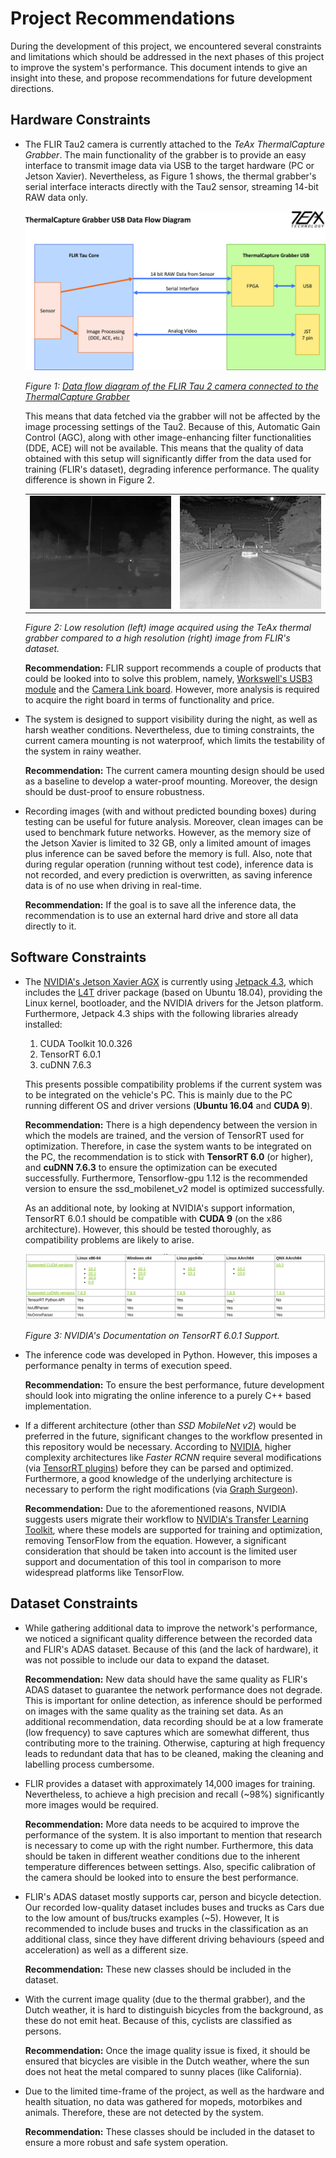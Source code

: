 # Project Recommendations

During the development of this project, we encountered several constraints and limitations which should be addressed in the next phases of this project to improve the system's performance. This document intends to give an insight into these, and propose recommendations for future development directions.



## Hardware Constraints

- The FLIR Tau2 camera is currently attached to the *TeAx ThermalCapture Grabber*. The main functionality of the grabber is to provide an easy interface to transmit image data via USB to the target hardware (PC or Jetson Xavier). Nevertheless, as Figure 1 shows, the thermal grabber's serial interface interacts directly with the Tau2 sensor, streaming 14-bit RAW data only. 

  <center><img src="doc_images/grabber_diagram.jpg" alt="thermalgrabber diagram" style="zoom:50%;" /> </center>

  *Figure 1: [Data flow diagram of the FLIR Tau 2 camera connected to the ThermalCapture Grabber](https://thermalcapture.com/wp-content/uploads/2018/02/TCGrabberUSB_DataFlowDiagram.pdf)* 

  

  This means that data fetched via the grabber will not be affected by the image processing settings of the Tau2. Because of this, Automatic Gain Control (AGC), along with other image-enhancing filter functionalities (DDE, ACE) will not be available. This means that the quality of data obtained with this setup will significantly differ from the data used for training (FLIR's dataset), degrading inference performance. The quality difference is shown in Figure 2. 

  |                                    |                                     |
  | ---------------------------------- | ----------------------------------- |
  | ![](doc_images/low_res_image.jpeg) | ![](doc_images/high_res_image.jpeg) |

  *Figure 2: Low resolution (left) image acquired using the TeAx thermal grabber compared to a high resolution (right) image from FLIR's dataset.*

  

  **Recommendation:** FLIR support recommends a couple of products that could be looked into to solve this problem, namely, [Workswell's USB3 module](https://www.drone-thermal-camera.com/usb3-gige-modules-for-flir-tau/) and the [Camera Link board](https://www.flir.com/products/421-0046-00_camera-link-expansion-board/). However, more analysis is required to acquire the right board in terms of functionality and price. 

  

- The system is designed to support visibility during the night, as well as harsh weather conditions. Nevertheless, due to timing constraints, the current camera mounting is not waterproof, which limits the testability of the system in rainy weather.

  

  **Recommendation:** The current camera mounting design should be used as a baseline to develop a water-proof mounting. Moreover, the design should be dust-proof to ensure robustness.
  
  
  
- Recording images (with and without predicted bounding boxes) during testing can be useful for future analysis. Moreover, clean images can be used to benchmark future networks. However, as the memory size of the Jetson Xavier is limited to 32 GB, only a limited amount of images plus inference can be saved before the memory is full. Also, note that during regular operation (running without test code), inference data is not recorded, and every prediction is overwritten, as saving inference data is of no use when driving in real-time.

  

  **Recommendation:** If the goal is to save all the inference data, the recommendation is to use an external hard drive and store all data directly to it.



## Software Constraints 

- The [NVIDIA's Jetson Xavier AGX](https://developer.nvidia.com/embedded/jetson-agx-xavier-developer-kit) is currently using [Jetpack 4.3](https://developer.nvidia.com/embedded/jetpack), which includes the [L4T](https://developer.nvidia.com/embedded/jetson-agx-xavier-developer-kit) driver package (based on Ubuntu 18.04), providing the Linux kernel, bootloader, and the NVIDIA drivers for the Jetson platform. Furthermore, Jetpack 4.3 ships with the following libraries already installed:

  

  1. CUDA Toolkit 10.0.326
  2. TensorRT 6.0.1
  3. cuDNN 7.6.3

  

  This presents possible compatibility problems if the current system was to be integrated on the vehicle's PC. This is mainly due to the PC running  different OS and driver versions (**Ubuntu 16.04** and **CUDA 9**). 

  

  **Recommendation:** There is a high dependency between the version in which the models are trained, and the version of TensorRT used for optimization. Therefore, in case the system wants to be integrated on the PC, the recommendation is to stick with **TensorRT 6.0** (or higher), and **cuDNN 7.6.3** to ensure the optimization can be executed successfully. Furthermore, Tensorflow-gpu 1.12 is the recommended version to ensure the ssd_mobilenet_v2 model is optimized successfully. 

  

  As an additional note, by looking at NVIDIA's support information, TensorRT 6.0.1 should be compatible with **CUDA 9** (on the x86 architecture). However, this should be tested thoroughly, as compatibility problems are likely to arise.

  <center><img src="doc_images/nvidia_tensorrt_support.png" alt="thermalgrabber diagram" style="zoom:95%;" /> </center>

  *Figure 3: NVIDIA's Documentation on TensorRT 6.0.1 Support.*

  

- The inference code was developed in Python. However, this imposes a performance penalty in terms of execution speed. 

  

  **Recommendation:** To ensure the best performance, future development should look into migrating the online inference to a purely  C++ based implementation.

  

- If a different architecture (other than *SSD MobileNet v2*) would be preferred in the future, significant changes to the workflow presented in this repository would be necessary. According to [NVIDIA](https://forums.developer.nvidia.com/t/convert-faster-rcnn-tensorflow-model-to-tensorrt-plan/77578), higher complexity architectures like *Faster RCNN* require several modifications (via [TensorRT plugins](https://docs.nvidia.com/deeplearning/sdk/tensorrt-api/python_api/parsers/Uff/Plugins.html)) before they can be parsed and optimized. Furthermore, a good knowledge of the underlying architecture is necessary to perform the right modifications (via [Graph Surgeon](https://docs.nvidia.com/deeplearning/sdk/tensorrt-api/python_api/graphsurgeon/graphsurgeon.html)). 

  

  **Recommendation:** Due to the aforementioned reasons, NVIDIA suggests users migrate their workflow to [NVIDIA's Transfer Learning Toolkit](https://developer.nvidia.com/transfer-learning-toolkit), where these models are supported for training and optimization, removing TensorFlow from the equation. However, a significant consideration that should be taken into account is the limited user support and documentation of this tool in comparison to more widespread platforms like TensorFlow.



## Dataset Constraints 

- While gathering additional data to improve the network's performance, we noticed a significant quality difference between the recorded data and FLIR's ADAS dataset. Because of this (and the lack of hardware), it was not possible to include our data to expand the dataset.

  

  **Recommendation:** New data should have the same quality as FLIR's ADAS dataset to guarantee the network performance does not degrade. This is important for online detection, as inference should be performed on images with the same quality as the training set data. As an additional recommendation, data recording should be at a low framerate (low frequency) to save captures which are somewhat different, thus contributing more to the training. Otherwise, capturing at high frequency leads to redundant data that has to be cleaned, making the cleaning and labelling process cumbersome.



- FLIR provides a dataset with approximately 14,000 images for training. Nevertheless, to achieve a high precision and recall (~98%) significantly more images would be required. 

  

  **Recommendation:** More data needs to be acquired to improve the performance of the system. It is also important to mention that research is necessary to come up with the right number. Furthermore, this data should be taken in different weather conditions due to the inherent temperature differences between settings. Also, specific calibration of the camera should be looked into to ensure the best performance.

  

- FLIR's ADAS dataset mostly supports car, person and bicycle detection. Our recorded low-quality dataset includes buses and trucks as Cars due to the low amount of bus/trucks examples (~5). However, It is recommended to include buses and trucks in the classification as an additional class, since they have different driving behaviours (speed and acceleration) as well as a different size. 

  

  **Recommendation:** These new classes should be included in the dataset.

  

- With the current image quality (due to the thermal grabber), and the Dutch weather, it is hard to distinguish bicycles from the background, as these do not emit heat. Because of this, cyclists are classified as persons. 

  

  **Recommendation:** Once the image quality issue is fixed, it should be ensured that bicycles are visible in the Dutch weather, where the sun does not heat the metal compared to sunny places (like California).

  

- Due to the limited time-frame of the project, as well as the hardware and health situation, no data was gathered for mopeds, motorbikes and animals. Therefore, these are not detected by the system.

  

  **Recommendation:** These classes should be included in the dataset to ensure a more robust and safe system operation.

  

